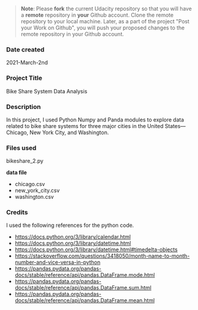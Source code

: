 >**Note**: Please **fork** the current Udacity repository so that you will have a **remote** repository in **your** Github account. Clone the remote repository to your local machine. Later, as a part of the project "Post your Work on Github", you will push your proposed changes to the remote repository in your Github account.

### Date created
2021-March-2nd

### Project Title
Bike Share System Data Analysis

### Description
In this project, I used Python Numpy and Panda modules to explore data related to bike share systems for three major cities in the United States—Chicago, New York City, and Washington. 

### Files used
bikeshare_2.py

**data file**
* chicago.csv
* new_york_city.csv
* washington.csv

### Credits
I used the following references for the python code.
* https://docs.python.org/3/library/calendar.html
* https://docs.python.org/3/library/datetime.html
* https://docs.python.org/3/library/datetime.html#timedelta-objects
* https://stackoverflow.com/questions/3418050/month-name-to-month-number-and-vice-versa-in-python
* https://pandas.pydata.org/pandas-docs/stable/reference/api/pandas.DataFrame.mode.html
* https://pandas.pydata.org/pandas-docs/stable/reference/api/pandas.DataFrame.sum.html
* https://pandas.pydata.org/pandas-docs/stable/reference/api/pandas.DataFrame.mean.html

